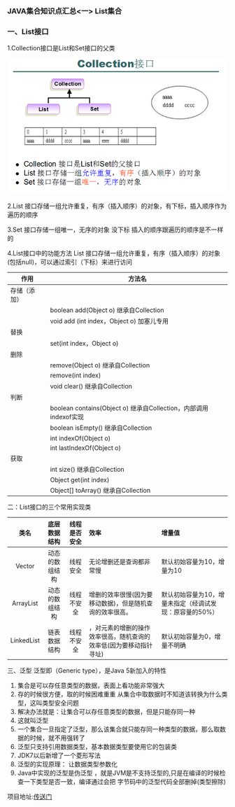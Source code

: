 
### JAVA集合知识点汇总<一> List集合

### 一、List接口

1.Collection接口是List和Set接口的父类

![Collection接口](picture/collection.png)

2.List 接口存储一组允许重复，有序（插入顺序）的对象，有下标，插入顺序作为遍历的顺序

3.Set 接口存储一组唯一，无序的对象    没下标     插入的顺序跟遍历的顺序是不一样的

4.List接口中的功能方法
List 接口存储一组允许重复，有序（插入顺序）的对象(包括null)，可以通过索引（下标）来进行访问

| 作用  |  方法名 |
| ------------ | ------------ |
|  存储（添加）  |   |
|  | boolean add(Object o)   继承自Collection  |
|   |  void add (int index，Object o)     加塞儿专用 |
|  替换 |  |
|   | set(int index，Object o)  |
|  删除 |  |
|   | remove(Object o)  继承自Collection |
|   | remove(int index) |
|   |void clear()  继承自Collection |
| 判断  |   |
|   | boolean contains(Object o) 继承自Collection，内部调用indexof实现 |
|   |  boolean isEmpty()   继承自Collection |
|   |  int indexOf(Object o) |
|   |  int lastIndexOf(Object o) |
| 获取  |   |
|   | int size()   继承自Collection  |
|   | Object get(int index)    |
|   | Object[] toArray()    继承自Collection  |

二：List接口的三个常用实现类

|  类名 |  底层数据结构 |  线程是否安全 | 效率  | 增量值  |
| :------------: | :------------: | :------------: | :------------ | :------------ |
| Vector  |  动态的数组结构 | 线程安全 | 无论增删还是查询都非常慢  | 默认初始容量为10，增量为10  |
| ArrayList  | 动态的数组结构  | 线程不安全  | 增删的效率很慢(因为要移动数据)，但是随机查询的效率很高。 | 默认初始容量为10，增量未指定（经调试发现：原容量的50%）  |
| LinkedList  | 链表数据结构  | 线程不安全  | ，对元素的增删的操作效率很高，随机查询的效率低(因为要移动指针寻址)  |  默认初始容量为0，增量不明确 |

三、泛型   泛型即（Generic type），是Java 5新加入的特性
1. 集合是可以存任意类型的数据，表面上看功能非常强大
2. 存的时候很方便，取的时候困难重重    从集合中取数据时不知道该转换为什么类型，这叫类型安全问题
3. 解决办法就是：让集合可以存任意类型的数据，但是只能存同一种
4. 这就叫泛型
5. 一个集合一旦指定了泛型，那么该集合就只能存同一种类型的数据，那么取数据的时候，就不用强转了
6. 泛型只支持引用数据类型，基本数据类型要使用它的包装类
7. JDK7以后新增了一个菱形写法
8. 泛型的实现原理：	让数据类型参数化
9. Java中实现的泛型是伪泛型 ，就是JVM是不支持泛型的,只是在编译的时候检查一下类型是否一致，编译通过会把
字节码中的泛型代码全部删掉(类型擦除)


项目地址:[传送门](https://github.com/AFinalStone/Java_Collection)

